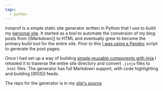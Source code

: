 ```yaml
---
tags:
  - python
---
```

ironprof is a simple static site generator written in Python that I use to build my [personal site](https://zachmanson.com).  It started as a tool to automate the conversion of my blog posts from [[Markdown]] to HTML and eventually grew to become the primary build tool for the entire site.  Prior to this [I was using a Pandoc](https://zachmanson.com/blog/poor-mans-site/) script to generate the post pages.

Once I had set up a way of building [simple reusable components with jinja](https://zachmanson.com/blog/jinja-components/) I retooled it to traverse the entire site directory and convert `.jinja` files to `.html` files. The generator has full Markdown support, with code highlighting and building [[RSS]] feeds.

The repo for the generator is in my [site's source](https://github.com/pavo-etc/pavo-etc.github.io/).